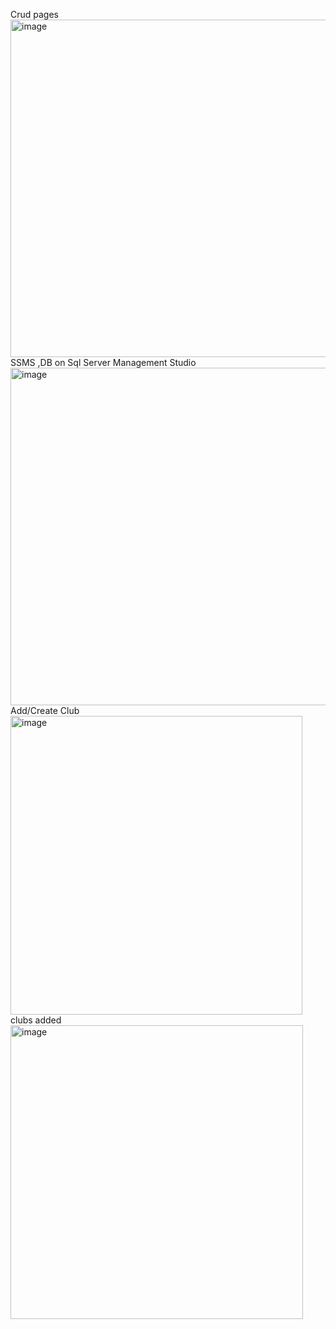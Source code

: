 Crud pages 
<img width="960" height="540" alt="image" src="https://github.com/user-attachments/assets/21bec488-ec7c-4966-a5c3-020008123541" />
SSMS  ,DB on Sql Server Management Studio
<img width="960" height="540" alt="image" src="https://github.com/user-attachments/assets/89bc61a0-9630-467a-bc0c-2c54bc249c69" />
Add/Create Club
<img width="467" height="478" alt="image" src="https://github.com/user-attachments/assets/cce578bf-7b04-4ecf-a746-cf45c76fe2ed" />
clubs added
<img width="468" height="470" alt="image" src="https://github.com/user-attachments/assets/f7f8ed5a-d484-45f4-9dd0-af285413ea85" />

